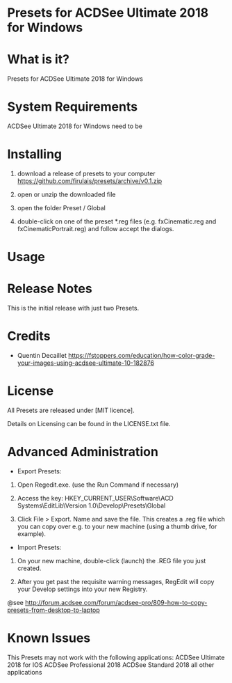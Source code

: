 # Presets for ACDSee Ultimate 2018 for Windows

# What is it?
Presets for ACDSee Ultimate 2018 for Windows

# System Requirements
ACDSee Ultimate 2018 for Windows need to be

# Installing
1. download a release of presets to your computer
https://github.com/firulais/presets/archive/v0.1.zip

2. open or unzip the downloaded file

3. open the folder Preset / Global

4. double-click on one of the preset *.reg files 
(e.g. fxCinematic.reg and fxCinematicPortrait.reg)
and follow accept the dialogs.

# Usage


# Release Notes
This is the initial release with just two Presets.

# Credits
* Quentin Decaillet
https://fstoppers.com/education/how-color-grade-your-images-using-acdsee-ultimate-10-182876

# License
All Presets are released under [MIT licence].

Details on Licensing can be found in the LICENSE.txt file.

# Advanced Administration

* Export Presets:
1. Open Regedit.exe.
(use the Run Command if necessary)

2. Access the key:
HKEY_CURRENT_USER\Software\ACD Systems\EditLib\Version 1.0\Develop\Presets\Global

3. Click File > Export. Name and save the file.
This creates a .reg file which you can copy over e.g. to your new machine (using a thumb drive, for example).

* Import Presets:
1. On your new machine, double-click (launch) the .REG file you just created.

2. After you get past the requisite warning messages, RegEdit will copy your Develop settings into your new Registry.

@see
http://forum.acdsee.com/forum/acdsee-pro/809-how-to-copy-presets-from-desktop-to-laptop

# Known Issues
This Presets may not work with the following applications:
ACDSee Ultimate 2018 for IOS
ACDSee Professional 2018
ACDSee Standard 2018
all other applications